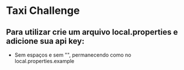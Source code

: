# Taxi Challenge
## Para utilizar crie um arquivo local.properties e adicione sua api key:
- Sem espaços e sem "", permanecendo como no local.properties.example
